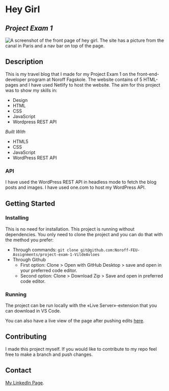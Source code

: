 # Hey Girl
## *Project Exam 1*
![A screenshot of the front page of hey girl. The site has a picture from the canal in Paris and a nav bar on top of the page.](./images/Hey-Girl.png)

## Description
This is my travel blog that I made for my Project Exam 1 on the front-end-developer program at Noroff Fagskole. The website contains of 5 HTML-pages and I have used Netlify to host the website.
The aim for this project was to show my skills in:
- Design
- HTML 
- CSS
- JavaScript
- Wordpress REST API 


*Built With*
* HTML5
* CSS
* JavaScript
* WordPress REST API

### API
I have used the WordPress REST API in headless mode to fetch the blog posts and images. I have used one.com to host my WordPress API.


## Getting Started
### Installing
This is no need for installation. This project is running without dependencies. 
You only need to clone the project and you can do that with the method you prefer: 
- Through commands: `git clone git@github.com:Noroff-FEU-Assignments/project-exam-1-VildeAvloes`
-  Through Github
    -  First option: Clone > Open with GitHub Desktop > save and open in your preferred code editor.
    -  Second option: Clone > Download Zip > Save and open in preferred code editor.

### Running
The project can be run locally with the «Live Server»-extension that you can download in VS Code.

You can also have a live view of the page after pushing edits [here](https://aesthetic-frangollo-28a904.netlify.app/).


## Contributing
I made this project myself. If you would like to contribute to my repo feel free to make a branch and push changes. 


## Contact
[My LinkedIn Page](https://www.linkedin.com/in/vilde-avloes/).


